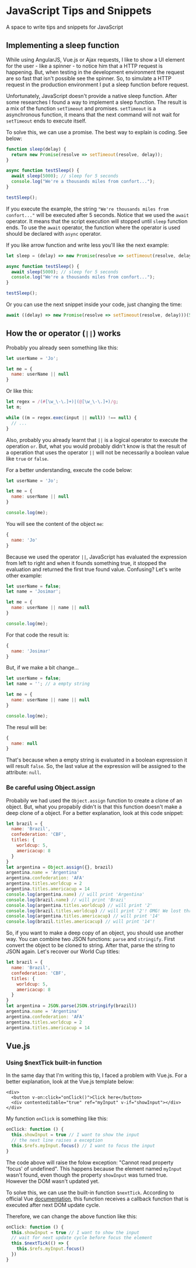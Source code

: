 # JavaScript Tips and Snippets
A space to write tips and snippets for JavaScript

## Implementing a sleep function
While using AngularJS, Vue.js or Ajax requests, I like to show a UI element for the user - like a spinner - to notice him that a HTTP request is happening. But, when testing in the development environment the request are so fast that isn't possible see the spinner. So, to simulate a HTTP request in the production environment I put a sleep function before request.

Unfortunately, JavaScript doesn't provide a native sleep function. After some researches I found a way to implement a sleep function. The result is a mix of the function `setTimeout` and promises. `setTimeout` is a asynchronous function, it means that the next command will not wait for `setTimeout` ends to execute itself.

To solve this, we can use a promise. The best way to explain is coding. See below:

```js
function sleep(delay) {
  return new Promise(resolve => setTimeout(resolve, delay));
}

async function testSleep() {
  await sleep(5000); // sleep for 5 seconds
  console.log("We're a thousands miles from confort...");
}

testSleep();
```
If you execute the example, the string `"We're thousands miles from confort..."` will be executed after 5 seconds. Notice that we used the `await` operator. It means that the script execution will stopped until `sleep` function ends. To use the `await` operator, the function where the operator is used should be declared with `async` operator.

If you like arrow function and write less you'll like the next example:

```js
let sleep = (delay) => new Promise(resolve => setTimeout(resolve, delay));

async function testSleep() {
  await sleep(5000); // sleep for 5 seconds
  console.log("We're a thousands miles from confort...");
}

testSleep();
```

Or you can use the next snippet inside your code, just changing the time:

```js
await ((delay) => new Promise(resolve => setTimeout(resolve, delay)))(5000);
```

## How the or operator (`||`) works

Probably you already seen something like this:

```js
let userName = 'Jo';

let me = {
  name: userName || null
}
```

Or like this:

```js
let regex = /(#[\w_\-\.]+)|(@[\w_\-\.]+)/g;
let m;

while ((m = regex.exec(input || null)) !== null) {
  // ...
}
```

Also, probably you already learnt that `||` is a logical operator to execute the operation `or`. But, what you would probably didn't know is that the result of a operation that uses the operator `||` will not be necessarily a boolean value like `true` or `false`.

For a better understanding, execute the code below:

```js
let userName = 'Jo';

let me = {
  name: userName || null
}

console.log(me);
```
You will see the content of the object `me`:
```js
{
  name: 'Jo'
}
```
Because we used the operator `||`, JavaScript has evaluated the expression from left to right and when it founds something true, it stopped the evaluation and returned the first true found value. Confusing? Let's write other example:

```js
let userName = false;
let name = 'Josimar';

let me = {
  name: userName || name || null
}

console.log(me);
```
For that code the result is:
```js
{
  name: 'Josimar'
}
```
But, if we make a bit change...
```js
let userName = false;
let name = ''; // a empty string

let me = {
  name: userName || name || null
}

console.log(me);
```
The resul will be:
```js
{
  name: null
}
```
That's because when a empty string is evaluated in a boolean expression it will result `false`. So, the last value at the expression will be assigned to the attribute: `null`.

### Be careful using Object.assign

Probabily we had used the `Object.assign` function to create a clone of an object. But, what you propabily didn't is that this function doesn't make a deep clone of a object. For a better explanation, look at this code snippet:

```js
let brazil = {
  name: 'Brazil',
  confederation: 'CBF',
  titles: {
    worldcup: 5,
    americacup: 8
  }
}
let argentina = Object.assign({}, brazil)
argentina.name = 'Argentina'
argentina.confederation: 'AFA'
argentina.titles.worldcup = 2
argentina.titles.americacup = 14
console.log(argentina.name) // will print 'Argentina'
console.log(brazil.name) // will print 'Brazi'
console.log(argentina.titles.worldcup) // will print '2'
console.log(brazil.titles.worldcup) // will print '2'! OMG! We lost three titles
console.log(argentina.titles.americacup) // will print '14'
console.log(brazil.titles.americacup) // will print '14'!
```

So, if you want to make a deep copy of an object, you should use another way. You can combine two JSON functions: `parse` and `stringify`. First convert the object to be cloned to string. After that, parse the string to JSON again. Let's recover our World Cup titles:

```js
let brazil = {
  name: 'Brazil',
  confederation: 'CBF',
  titles: {
    worldcup: 5,
    americacup: 8
  }
}
let argentina = JSON.parse(JSON.stringify(brazil))
argentina.name = 'Argentina'
argentina.confederation: 'AFA'
argentina.titles.worldcup = 2
argentina.titles.americacup = 14
```

## Vue.js

### Using $nextTick built-in function

In the same day that I'm writing this tip, I faced a problem with Vue.js. For a better explanation, look at the Vue.js template below:

```vue
<div>
  <button v-on:click="onClick()">Click here</button>
  <div contenteditable="true" ref="myInput" v-if="showInput"></div>
</div>
```
My function `onClick` is something like this:
```js
onClick: function () {
  this.showInput = true // I want to show the input
  // the next line raises a exception
  this.$refs.myInput.focus() // I want to focus the input
}
```
The code above will raise the folow exception: "Cannot read property 'focus' of undefined". This happens because the element named `myInput` wasn't found, even though the property `showInput` was turned true. However the DOM wasn't updated yet.

To solve this, we can use the built-in function `$nextTick`. According to official Vue [documentation](https://vuejs.org/v2/api/#Vue-nextTick), this function receives a callback function that is executed after next DOM update cycle.

Therefore, we can change the above function like this:

```js
onClick: function () {
  this.showInput = true // I want to show the input
  // wait for next update cycle before focus the element
  this.$nextTick(() => {
    this.$refs.myInput.focus()
  })
}
```
